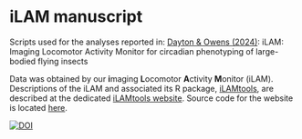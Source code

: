 # iLAM manuscript

Scripts used for the analyses reported in:
[Dayton & Owens (2024)](https://doi.org/10.1111/2041-210X.14403): iLAM: Imaging Locomotor Activity Monitor for circadian phenotyping of large-bodied flying insects 

Data was obtained by our **i**maging **L**ocomotor **A**ctivity **M**onitor (iLAM). Descriptions of the iLAM and associated its R package, [iLAMtools](https://github.com/iLAMtools/iLAMtools), are described at the dedicated [iLAMtools website](https://ilamtools.github.io/). Source code for the website is located [here](https://github.com/daytonjn/ilamtools.github.io). 


[![DOI](https://zenodo.org/badge/837327363.svg)](https://zenodo.org/doi/10.5281/zenodo.13175188)

